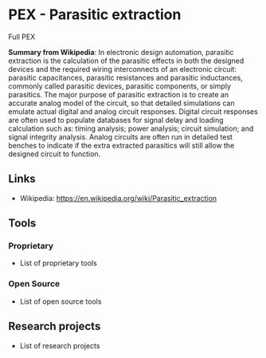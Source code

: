 # PEX - Parasitic extraction
Full PEX

**Summary from Wikipedia**: 
In electronic design automation, parasitic extraction is the calculation of the parasitic effects in both the designed devices and the required wiring interconnects of an electronic circuit: parasitic capacitances, parasitic resistances and parasitic inductances, commonly called parasitic devices, parasitic components, or simply parasitics.
The major purpose of parasitic extraction is to create an accurate analog model of the circuit, so that detailed simulations can emulate actual digital and analog circuit responses. Digital circuit responses are often used to populate databases for signal delay and loading calculation such as: timing analysis; power analysis; circuit simulation; and signal integrity analysis. Analog circuits are often run in detailed test benches to indicate if the extra extracted parasitics will still allow the designed circuit to function.

## Links
- Wikipedia: https://en.wikipedia.org/wiki/Parasitic_extraction

## Tools

### Proprietary
- List of proprietary tools

### Open Source
- List of open source tools

## Research projects
- List of research projects
